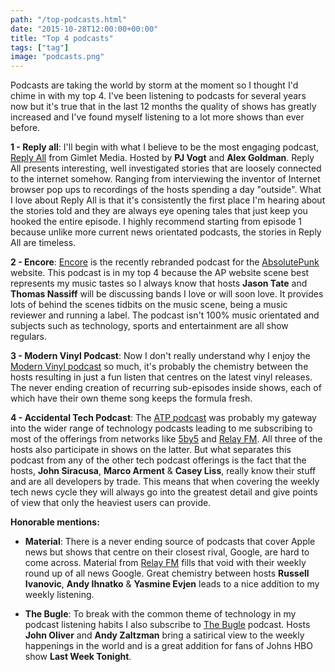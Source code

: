 ```yaml
---
path: "/top-podcasts.html"
date: "2015-10-28T12:00:00+00:00"
title: "Top 4 podcasts"
tags: ["tag"]
image: "podcasts.png"
---
```


Podcasts are taking the world by storm at the moment so I thought I'd chime in with my top 4. I've been listening to podcasts for several years now but it's true that in the last 12 months the quality of shows has greatly increased and I've found myself listening to a lot more shows than ever before.

**1 - Reply all**: I'll begin with what I believe to be the most engaging podcast, [Reply All](https://gimletmedia.com/show/reply-all/) from Gimlet Media. Hosted by **PJ Vogt** and **Alex Goldman**. Reply All presents interesting, well investigated stories that are loosely connected to the internet somehow. Ranging from interviewing the inventor of Internet browser pop ups to recordings of the hosts spending a day "outside". What I love about Reply All is that it's consistently the first place I'm hearing about the stories told and they are always eye opening tales that just keep you hooked the entire episode. I highly recommend starting from episode 1 because unlike more current news orientated podcasts, the stories in Reply All are timeless.

**2 - Encore**: [Encore](http://chorus.fm/encore/) is the recently rebranded podcast for the [AbsolutePunk](http://absolutepunk.net) website. This podcast is in my top 4 because the AP website scene best represents my music tastes so I always know that hosts **Jason Tate** and **Thomas Nassiff** will be discussing bands I love or will soon love. It provides lots of behind the scenes tidbits on the music scene, being a music reviewer and running a label. The podcast isn't 100% music orientated and subjects such as technology, sports and entertainment are all show regulars.

**3 - Modern Vinyl Podcast**: Now I don't really understand why I enjoy the [Modern Vinyl podcast](http://modern-vinyl.com/modern-vinyl-podcast/) so much, it's probably the chemistry between the hosts resulting in just a fun listen that centres on the latest vinyl releases. The never ending creation of recurring sub-episodes inside shows, each of which have their own theme song keeps the formula fresh.

**4 - Accidental Tech Podcast**: The [ATP podcast](http://atp.fm) was probably my gateway into the wider range of technology podcasts leading to me subscribing to most of the offerings from networks like [5by5](http://5by5.tv) and [Relay FM](https://www.relay.fm). All three of the hosts also participate in shows on the latter. But what separates this podcast from any of the other tech podcast offerings is the fact that the hosts, **John Siracusa**, **Marco Arment** & **Casey Liss**, really know their stuff and are all developers by trade. This means that when covering the weekly tech news cycle they will always go into the greatest detail and give points of view that only the heaviest users can provide.

**Honorable mentions:** 

* **Material**: There is a never ending source of podcasts that cover Apple news but shows that centre on their closest rival, Google, are hard to come across. Material from [Relay FM](https://www.relay.fm/material) fills that void with their weekly round up of all news Google. Great chemistry between hosts **Russell Ivanovic**, **Andy Ihnatko** & **Yasmine Evjen** leads to a nice addition to my weekly listening.

* **The Bugle**: To break with the common theme of technology in my podcast listening habits I also subscribe to [The Bugle](http://thebuglepodcast.com) podcast. Hosts **John Oliver** and **Andy Zaltzman** bring a satirical view to the weekly happenings in the world and is a great addition for fans of Johns HBO show **Last Week Tonight**.

